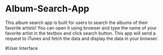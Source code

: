 # Album-Search-App
This album search app is built for users to search the albums of their favorite artists! You can open it using browser and type the name of your favorite artist in the textbox and click search button. This app will send a request to iTunes and fetch the data and display the data in your browser. 

#User Interface
